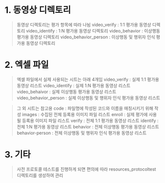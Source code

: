 # 1. 동영상 디렉토리
> 동영상 디렉토리는 평가 항목에 따라 나뉨
> video_verify : 1:1 평가용 동영상 디렉토리
> video_identify : 1:N 평가용 동영상 디렉토리
> video_behavior : 이상행동 평가용 동영상 디렉토리
> video_behavior_person : 이상행동 및 행위자 인식 평가용 동영상 디렉토리

# 2. 엑셀 파일
> 엑셀 파일에서 실제 사용되는 시트는 아래 4개임
> video_verify : 실제 1:1 평가용 동영상 리스트
> video_identify : 실제 1:N 평가용 동영상 리스트
> video_behaivor : 실제 이상행동 평가용 동영상 리스트
> video_behavior_person : 실제 이상행동 및 행위자 인식 평가용 동영상 리스트

> 그 외 시트는 참고용
> code : 파일명에 작성된 코드와 이름을 매칭시키기 위해 작성
> images : 수집된 전체 등록용 이미지 파일 리스트
> enroll : 실제 평가에 사용될 등록용 이미지 파일 리스트
> verify : 전체 1:1 평가용 동영상 리스트
> identify : 전체 1:N 평가용 동영상 리스트
> behavior : 전체 이상행동 평가용 동영상 리스트
> behavior-person : 전체 이상행동 및 행위자 인식 평가용 동영상 리스트

# 3. 기타
> 사전 프로토콜 테스트를 진행하게 되면 편의에 따라 resources_protocoltest 디렉토리를 생성하여 관리